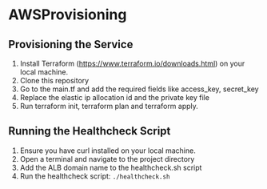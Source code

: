 # AWSProvisioning
## Provisioning the Service

1. Install Terraform (https://www.terraform.io/downloads.html) on your local machine.
2. Clone this repository
3. Go to the main.tf and add the required fields like access_key, secret_key
4. Replace the elastic ip allocation id and the private key file
5. Run terraform init, terraform plan and terraform apply.

## Running the Healthcheck Script

1. Ensure you have curl installed on your local machine.
2. Open a terminal and navigate to the project directory
3. Add the ALB domain name to the healthcheck.sh script
4. Run the healthcheck script: `./healthcheck.sh`
